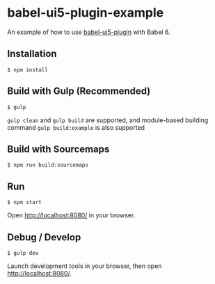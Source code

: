 # babel-ui5-plugin-example
An example of how to use [babel-ui5-plugin](https://github.com/MagicCube/babel-plugin-ui5) with Babel 6.

## Installation
```
$ npm install
```

## Build with Gulp (Recommended)
```
$ gulp
```
`gulp clean` and `gulp build` are supported, and module-based building command `gulp build:example` is also supported

## Build with Sourcemaps
```
$ npm run build:sourcemaps
```

## Run
```
$ npm start
```
Open [http://localhost:8080/](http://localhost:8080/) in your browser.

## Debug / Develop
```
$ gulp dev
```
 Launch development tools in your browser, then open [http://localhost:8080/](http://localhost:8080/).
